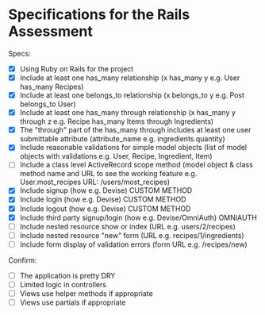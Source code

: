 # Specifications for the Rails Assessment

Specs:
- [x] Using Ruby on Rails for the project
- [x] Include at least one has_many relationship (x has_many y e.g. User has_many Recipes) 
- [x] Include at least one belongs_to relationship (x belongs_to y e.g. Post belongs_to User)
- [x] Include at least one has_many through relationship (x has_many y through z e.g. Recipe has_many Items through Ingredients)
- [x] The "through" part of the has_many through includes at least one user submittable attribute (attribute_name e.g. ingredients.quantity)
- [x] Include reasonable validations for simple model objects (list of model objects with validations e.g. User, Recipe, Ingredient, Item)
- [ ] Include a class level ActiveRecord scope method (model object & class method name and URL to see the working feature e.g. User.most_recipes URL: /users/most_recipes)
- [x] Include signup (how e.g. Devise) CUSTOM METHOD
- [x] Include login (how e.g. Devise) CUSTOM METHOD
- [x] Include logout (how e.g. Devise) CUSTOM METHOD
- [x] Include third party signup/login (how e.g. Devise/OmniAuth) OMNIAUTH
- [ ] Include nested resource show or index (URL e.g. users/2/recipes)
- [ ] Include nested resource "new" form (URL e.g. recipes/1/ingredients)
- [ ] Include form display of validation errors (form URL e.g. /recipes/new)

Confirm:
- [ ] The application is pretty DRY
- [ ] Limited logic in controllers
- [ ] Views use helper methods if appropriate
- [ ] Views use partials if appropriate

